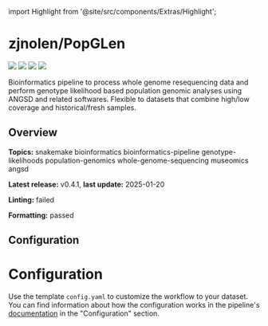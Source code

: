 


  
import Highlight from '@site/src/components/Extras/Highlight';  

# zjnolen/PopGLen
  
![](https://img.shields.io/github/license/zjnolen/PopGLen?style=for-the-badge&label=license&logo=github)
![](https://img.shields.io/github/issues/zjnolen/PopGLen?style=for-the-badge&label=issues&logo=github)
![](https://img.shields.io/github/stars/zjnolen/PopGLen?style=for-the-badge&label=stars&logo=github)
![](https://img.shields.io/github/watchers/zjnolen/PopGLen?style=for-the-badge&label=watchers&logo=github)  
  
Bioinformatics pipeline to process whole genome resequencing data and perform genotype likelihood based population genomic analyses using ANGSD and related softwares. Flexible to datasets that combine high/low coverage and historical/fresh samples.  

## Overview
  
**Topics:** <Highlight color='#b045a4'>snakemake</Highlight> <Highlight color='#b045a4'>bioinformatics</Highlight> <Highlight color='#b045a4'>bioinformatics-pipeline</Highlight> <Highlight color='#b045a4'>genotype-likelihoods</Highlight> <Highlight color='#b045a4'>population-genomics</Highlight> <Highlight color='#b045a4'>whole-genome-sequencing</Highlight> <Highlight color='#b045a4'>museomics</Highlight> <Highlight color='#b045a4'>angsd</Highlight>  
  
**Latest release:** <Highlight color='#adadad'>v0.4.1</Highlight>, **last update:** <Highlight color='#adadad'>2025-01-20</Highlight>
  
**Linting:** <Highlight color='#da1b1b'>failed</Highlight>
  
**Formatting:** <Highlight color='#10b981'>passed</Highlight>

## Configuration
  
# Configuration

Use the template `config.yaml` to customize the workflow to your dataset. You
can find information about how the configuration works in the pipeline's
[documentation](https://zjnolen.github.io/PopGLen) in the "Configuration"
section.
